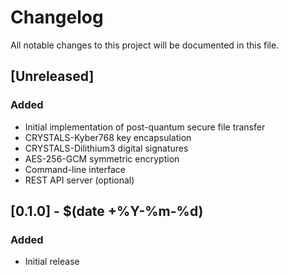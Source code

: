 # Changelog

All notable changes to this project will be documented in this file.

## [Unreleased]

### Added
- Initial implementation of post-quantum secure file transfer
- CRYSTALS-Kyber768 key encapsulation
- CRYSTALS-Dilithium3 digital signatures
- AES-256-GCM symmetric encryption
- Command-line interface
- REST API server (optional)

## [0.1.0] - $(date +%Y-%m-%d)

### Added
- Initial release
